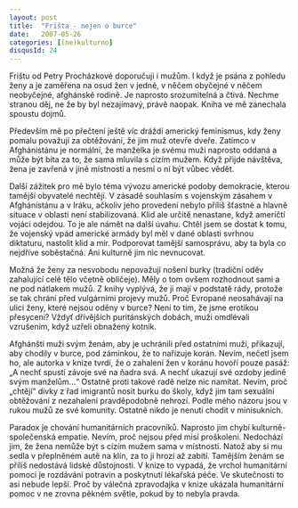 ```yaml
---
layout: post
title:  "Frišta - nejen o burce"
date:   2007-05-26
categories: [(ne)kulturno]
disqusId: 24
---
```


Frištu od Petry Procházkové doporučuji i mužům. I když je psána z pohledu ženy a je zaměřena na osud žen v jedné, v něčem obyčejné v něčem neobyčejné, afghánské rodině. Je naprosto srozumitelná a čtivá. Nechme stranou děj, ne že by byl nezajímavý, právě naopak. Kniha ve mě zanechala spoustu dojmů.
<!--more-->

Především mě po přečtení ještě víc dráždí americký feminismus, kdy ženy pomalu považují za obtěžování, že jim muž otevře dveře. Zatímco v Afghánistánu je normální, že manželka je svému muži naprosto oddaná a může být bita za to, že sama mluvila s cizím mužem. Když přijde návštěva, žena je zavřená v jiné místnosti a nesmí o ní být vůbec vědět.

Další zážitek pro mě bylo téma vývozu americké podoby demokracie, kterou tamější obyvatelé nechtějí. V zásadě souhlasím s vojenským zásahem v Afghánistánu a v Iráku, ačkoliv jeho provedení nebylo příliš šťastné a hlavně situace v oblasti není stabilizovaná. Klid ale určitě nenastane, když američtí vojáci odejdou. To je ale námět na další úvahu. Chtěl jsem se dostat k tomu, že vojenský vpád americké armády byl měl v dané oblasti svrhnou diktaturu, nastolit klid a mír. Podporovat tamější samosprávu, aby ta byla co nejdříve soběstačná. Ani kulturně jim nic nevnucovat.

Možná že ženy za nesvobodu nepovažují nošení burky (tradiční oděv zahalující celé tělo včetně obličeje). Měly o tom ovšem rozhodnout sami a ne pod nátlakem mužů. Z knihy vyplývá, že ji mají v podstatě rády, protože se tak chrání před vulgárními projevy mužů. Proč Evropané neosahávají na ulici ženy, které nejsou oděny v burce? Není to tím, že jsme erotikou přesyceni? Vždyť dřívějších puritánských dobách, muži omdlévali vzrušením, když uzřeli obnažený kotník.

Afghánští muži svým ženám, aby je uchránili před ostatními muži, přikazují, aby chodily v burce, pod záminkou, že to nařizuje korán. Nevím, nečetl jsem ho, ale autorka v knize tvrdí, že o zahalení žen v koránu hovoří pouze pasáž: „A nechť spustí závoje své na ňadra svá. A nechť ukazují své ozdoby jedině svým manželům...“ Ostatně proti takové radě nelze nic namítat. Nevím, proč „chtějí“ dívky z řad imigrantů nosit burku do školy, když jim tam sexuální obtěžování z nezahalení pravděpodobně nehrozí. Podle mého názoru jsou v rukou mužů ze své komunity. Ostatně nikdo je nenutí chodit v minisukních.

Paradox je chování humanitárních pracovníků. Naprosto jim chybí kulturně-společenská empatie. Nevím, proč nejsou před misí proškoleni. Nedochází jim, že žena nemůže být s cizím mužem sama v místnosti. Natož aby si mu sedla v přeplněném autě na klín, za to ji hrozí až zabití. Tamějším ženám se příliš nedostává lidské důstojnosti. V knize to vypadá, že vrchol humanitární pomoci je rozdávání potravin a poskytnutí lékařská péče. Ve skutečnosti to asi nebude lepší. Proč by válečná zpravodajka v knize ukázala humanitární pomoc v ne zrovna pěkném světle, pokud by to nebyla pravda.
